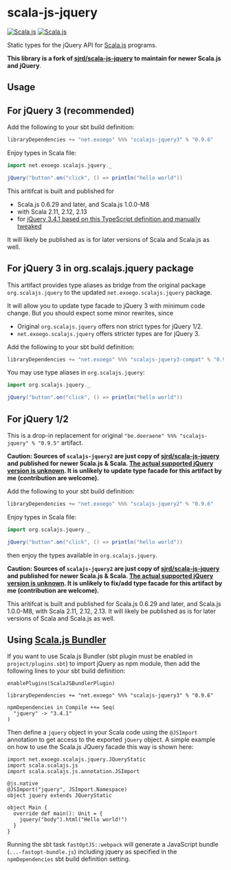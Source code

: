 scala-js-jquery
===============

[![Scala.js](https://www.scala-js.org/assets/badges/scalajs-0.6.29.svg)](https://www.scala-js.org/)
[![Scala.js](https://www.scala-js.org/assets/badges/scalajs-1.0.0-M8.svg)](https://www.scala-js.org/)

Static types for the jQuery API for [Scala.js](http://www.scala-js.org/) programs.

**This library is a fork of [sjrd/scala-js-jquery](https://github.com/sjrd/scala-js-jquery) to maintain for newer Scala.js and jQuery**.

Usage
-----

## For jQuery 3 (recommended)

Add the following to your sbt build definition:

```scala
libraryDependencies += "net.exoego" %%% "scalajs-jquery3" % "0.9.6"
```

Enjoy types in Scala file:

```scala
import net.exoego.scalajs.jquery._

jQuery("button".on("click", () => println("hello world"))
```
    
This aritifcat is built and published for 

* Scala.js 0.6.29 and later, and Scala.js 1.0.0-M8
* with Scala 2.11, 2.12, 2.13
* for [jQuery 3.4.1 based on this TypeScript definition and manually tweaked](https://github.com/DefinitelyTyped/DefinitelyTyped/tree/b0503ac10547e9e087febf36e83c600a62c444bb/types/jquery)

It will likely be published as is for later versions of Scala and Scala.js as
well.


## For jQuery 3 in org.scalajs.jquery package

This artifact provides type aliases as bridge from the original package
`org.scalajs.jquery` to the updated `net.exoego.scalajs.jquery` package.

It  will allow you to update type facade to jQuery 3 with minimum code change.
But you should expect some minor rewrites, since 

* Original `org.scalajs.jquery` offers non strict types for jQuery 1/2.
* `net.exoego.scalajs.jquery` offers stricter types are for jQuery 3.

Add the following to your sbt build definition:

```scala
libraryDependencies += "net.exoego" %%% "scalajs-jquery3-compat" % "0.9.6"
```

You may use type aliases in `org.scalajs.jquery`:

```scala
import org.scalajs.jquery._

jQuery("button".on("click", () => println("hello world"))
```
    
## For jQuery 1/2

This is a drop-in replacement for original `"be.doeraene" %%% "scalajs-jquery" % "0.9.5"` artifact.

**Caution: Sources of `scalajs-jquery2` are just copy of [sjrd/scala-js-jquery](https://github.com/sjrd/scala-js-jquery) and published for newer Scala.js & Scala. [The actual supported jQuery version is unknown](https://github.com/sjrd/scala-js-jquery/issues/1#issuecomment-33003326). It is unlikely to update type facade for this artifact by me (contribution are welcome).**

Add the following to your sbt build definition:

```scala
libraryDependencies += "net.exoego" %%% "scalajs-jquery2" % "0.9.6"
```

Enjoy types in Scala file:

```scala
import org.scalajs.jquery._

jQuery("button".on("click", () => println("hello world"))
```
    
then enjoy the types available in `org.scalajs.jquery`.

**Caution: Sources of `scalajs-jquery2` are just copy of [sjrd/scala-js-jquery](https://github.com/sjrd/scala-js-jquery) and published for newer Scala.js & Scala. [The actual supported jQuery version is unknown](https://github.com/sjrd/scala-js-jquery/issues/1#issuecomment-33003326). It is unlikely to fix/add type facade for this artifact by me (contribution are welcome).**

This aritifcat is built and published for Scala.js 0.6.29 and later,
and Scala.js 1.0.0-M8, with Scala 2.11, 2.12, 2.13. It will
likely be published as is for later versions of Scala and Scala.js as
well.



Using [Scala.js Bundler](https://scalacenter.github.io/scalajs-bundler)
-----------------------------------------------------------------------

If you want to use Scala.js Bundler (sbt plugin must be enabled in `project/plugins.sbt`) to import jQuery as npm module, then add the following lines to your sbt build definition:

```
enablePlugins(ScalaJSBundlerPlugin)

libraryDependencies += "net.exoego" %%% "scalajs-jquery3" % "0.9.6"

npmDependencies in Compile ++= Seq(
  "jquery" -> "3.4.1"
)
```

Then define a `jquery` object in your Scala code using the `@JSImport` annotation to get access to the exported `jQuery` object.
A simple example on how to use the Scala.js JQuery facade this way is shown here:

```
import net.exoego.scalajs.jquery.JQueryStatic
import scala.scalajs.js
import scala.scalajs.js.annotation.JSImport

@js.native
@JSImport("jquery", JSImport.Namespace)
object jquery extends JQueryStatic

object Main {
  override def main(): Unit = {
    jquery("body").html("Hello world!")
  }
}
```

Running the sbt task `fastOptJS::webpack` will generate a JavaScript bundle (`...-fastopt-bundle.js`) including jquery as specified in the `npmDependencies` sbt build definition setting.
